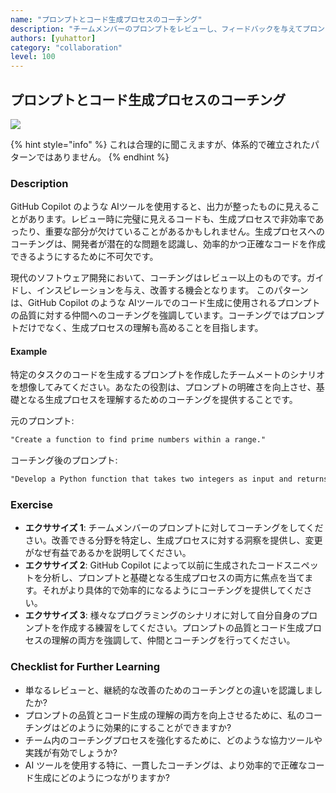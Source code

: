```yaml
---
name: "プロンプトとコード生成プロセスのコーチング"
description: "チームメンバーのプロンプトをレビューし、フィードバックを与えてプロンプトを改善できるようにします。"
authors: [yuhattor] 
category: "collaboration"
level: 100
---
```


## プロンプトとコード生成プロセスのコーチング

<img src="https://img.shields.io/badge/Lv0-Pattern_Idea-blueviolet">

{% hint style="info" %}
これは合理的に聞こえますが、体系的で確立されたパターンではありません。
{% endhint %}

### Description

GitHub Copilot のような AIツールを使用すると、出力が整ったものに見えることがあります。レビュー時に完璧に見えるコードも、生成プロセスで非効率であったり、重要な部分が欠けていることがあるかもしれません。生成プロセスへのコーチングは、開発者が潜在的な問題を認識し、効率的かつ正確なコードを作成できるようにするために不可欠です。

現代のソフトウェア開発において、コーチングはレビュー以上のものです。ガイドし、インスピレーションを与え、改善する機会となります。
このパターンは、GitHub Copilot のような AIツールでのコード生成に使用されるプロンプトの品質に対する仲間へのコーチングを強調しています。コーチングではプロンプトだけでなく、生成プロセスの理解も高めることを目指します。

#### Example

特定のタスクのコードを生成するプロンプトを作成したチームメートのシナリオを想像してみてください。あなたの役割は、プロンプトの明確さを向上させ、基礎となる生成プロセスを理解するためのコーチングを提供することです。

元のプロンプト:

```md
"Create a function to find prime numbers within a range."
```

コーチング後のプロンプト:

```md
"Develop a Python function that takes two integers as input and returns a list of prime numbers within that range. Ensure the function efficiently handles different ranges, including edge cases."
```

### Exercise

- **エクササイズ 1**: チームメンバーのプロンプトに対してコーチングをしてください。改善できる分野を特定し、生成プロセスに対する洞察を提供し、変更がなぜ有益であるかを説明してください。
- **エクササイズ 2**: GitHub Copilot によって以前に生成されたコードスニペットを分析し、プロンプトと基礎となる生成プロセスの両方に焦点を当てます。それがより具体的で効率的になるようにコーチングを提供してください。
- **エクササイズ 3**: 様々なプログラミングのシナリオに対して自分自身のプロンプトを作成する練習をしてください。プロンプトの品質とコード生成プロセスの理解の両方を強調して、仲間とコーチングを行ってください。

### Checklist for Further Learning

- 単なるレビューと、継続的な改善のためのコーチングとの違いを認識しましたか?
- プロンプトの品質とコード生成の理解の両方を向上させるために、私のコーチングはどのように効果的にすることができますか?
- チーム内のコーチングプロセスを強化するために、どのような協力ツールや実践が有効でしょうか?
- AI ツールを使用する特に、一貫したコーチングは、より効率的で正確なコード生成にどのようにつながりますか?
